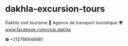 # dakhla-excursion-tours
Dakhla visit tourisme 🚙 Agence de transport touristique 
🌍 www.facebook.com/club.dakhla

☎️ +212766948981
